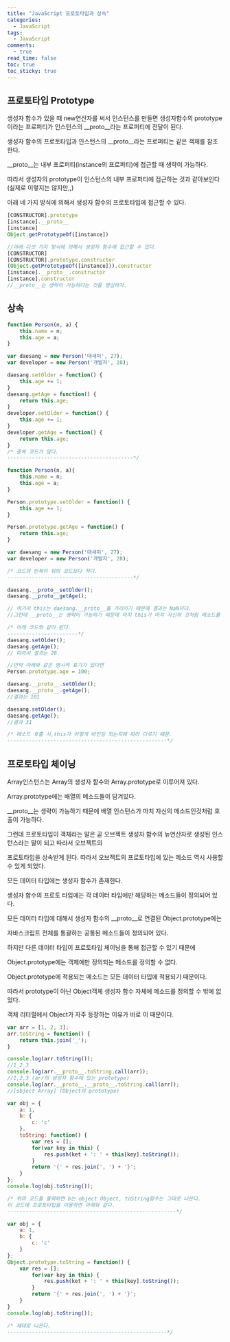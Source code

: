 ```yaml
---
title: "JavaScript 프로토타입과 상속"
categories:
  - JavaScript
tags:
  - JavaScript
comments:
  - true
read_time: false
toc: true
toc_sticky: true
---
```



## 프로토타입 Prototype

생성자 함수가 있을 때 new연산자를 써서 인스턴스를 만들면 생성자함수의 prototype이라는 프로퍼티가 인스턴스의 __proto__라는 프로퍼티에 전달이 된다. 

생성자 함수의 프로토타입과 인스턴스의 __proto__라는 프로퍼티는 같은 객체를 참조한다. 

__proto__는 내부 프로퍼티(instance의 프로퍼티)에 접근할 때 생략이 가능하다. 

따라서 생성자의 prototype이 인스턴스의 내부 프로퍼티에 접근하는 것과 같아보인다(실제로 이렇지는 않지만,,)

아래 네 가지 방식에 의해서 생성자 함수의 프로토타입에 접근할 수 있다.


```js
[CONSTRUCTOR].prototype
[instance].__proto__
[instance]
Object.getPrototypeOf([instance])

//아래 다섯 가지 방식에 의해서 생성자 함수에 접근할 수 있다.
[CONSTRUCTOR]
[CONSTRUCTOR].prototype.constructor
(Object.getPrototypeOf([instance])).constructor
[instance].__proto__.constructor
[instance].constructor
//__proto__는 생략이 가능하다는 것을 명심하자.
```


## 상속

```js
function Person(n, a) {
    this.name = n;
    this.age = a;
}

var daesang = new Person('대새미', 27);
var developer = new Person('개발자', 28);

daesang.setOlder = function() {
    this.age += 1;
}
daesang.getAge = function() {
    return this.age;
}
developer.setOlder = function() {
    this.age += 1;
}
developer.getAge = function() {
    return this.age;
}
/* 중복 코드가 많다.
-----------------------------------------*/

function Person(n, a){
    this.name = n;
    this.age = a;
}

Person.prototype.setOlder = function() {
    this.age += 1;
}

Person.prototype.getAge = function() {
    return this.age;
}

var daesang = new Person('대새미', 27);
var developer = new Person('개발자', 28);

/* 코드의 반복이 위의 코드보다 적다.
-----------------------------------------*/
```

```js
daesang.__proto__setOlder();
daesang.__proto__getAge();

// 여기서 this는 daesang.__proto__를 가리키기 때문에 결과는 NaN이다. 
//그런데 __proto__는 생략이 가능하기 때문에 마치 this가 마치 자신의 것처럼 메소드를 호출할 수 있게된다. 

/* 아래 코드와 같이 된다.
-----------------------*/
daesang.setOlder();
daesang.getAge();
// 따라서 결과는 28.

//만약 아래와 같은 명시적 표기가 있다면
Person.prototype.age = 100;

daesang.__proto__.setOlder();
daesang.__proto__.getAge();
//결과는 101

daesang.setOlder();
daesang.getAge();
//결과 31

/* 메소드 호출 시,this가 어떻게 바인딩 되는지에 따라 다르기 때문.
----------------------------------------------------*/
```


## 프로토타입 체이닝

Array인스턴스는 Array의 생성자 함수와 Array.prototype로 이루어져 있다.

Array.prototype에는 배열의 메소드들이 담겨있다.

__proto__는 생략이 가능하기 때문에 배열 인스턴스가 마치 자신의 메소드인것처럼 호출이 가능하다.

그런데 프로토타입이 객체라는 말은 곧 오브젝트 생성자 함수의 뉴연산자로 생성된 인스턴스라는 말이 되고 따라서 오브젝트의 

프로토타입을 상속받게 된다. 따라서 오브젝트의 프로토타입에 있는 메소드 역시 사용할 수 있게 되었다.

모든 데이터 타입에는 생성자 함수가 존재한다.

생성자 함수의 프로토 타입에는 각 데이터 타입에만 해당하는 메소드들이 정의되어 있다.

모든 데이터 타입에 대해서 생성자 함수의 __proto__로 연결된 Object.prototype에는 

자바스크립트 전체를 통괄하는 공통된 메소드들이 정의되어 있다.

하지만 다른 데이터 타입이 프로토타입 체이닝을 통해 접근할 수 있기 때문에

Object.prototype에는 객체에만 정의되는 메소드를 정의할 수 없다.

Object.prototype에 적용되는 메소드는 모든 데이터 타입에 적용되기 때문이다.

따라서 prototype이 아닌 Object객체 생성자 함수 자체에 메소드를 정의할 수 밖에 없었다.

객체 리터럴에서 Object가 자주 등장하는 이유가 바로 이 때문이다. 


```js
var arr = [1, 2, 3];
arr.toString = function() {
    return this.join('_');
}

console.log(arr.toString());
//1_2_3
console.log(arr.__proto__.toString.call(arr));
//1,2,3 (arr의 생성자 함수에 있는 prototype)
console.log(arr.__proto__.__proto__.toString.call(arr));
//[object Array] (Object의 prototype)
```


```js
var obj = {
    a: 1,
    b: {
        c: 'c'
    },
    toString: function() {
        var res = [];
        for(var key in this) {
            res.push(ket + ': ' + this[key].toString());
        }
        return '{' + res.join(', ') + '}';
    }
};
console.log(obj.toString());

/* 위의 코드를 출력하면 b는 object Object, toString함수는 그대로 나온다.
이 코드에 프로토타입을 이용하면 아래와 같다.
-------------------------------------------------------*/

var obj = {
    a: 1,
    b: {
        c: 'c'
    }
};
Object.prototype.toString = function() {
    var res = [];
        for(var key in this) {
            res.push(ket + ': ' + this[key].toString());
        }
        return '{' + res.join(', ') + '}';
    }
}
console.log(obj.toString());

/* 제대로 나온다.
----------------------------------------------------*/
```
